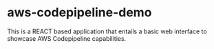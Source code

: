 # aws-codepipeline-demo
This is a REACT based application that entails a basic web interface to showcase AWS Codepipeline capabilities. 
